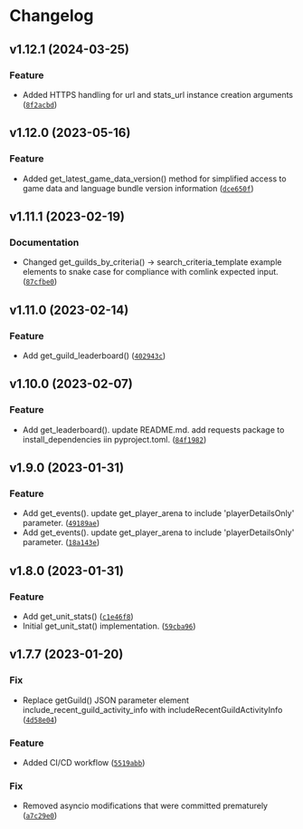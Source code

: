 # Changelog

<!--next-version-placeholder-->

## v1.12.1 (2024-03-25)

### Feature

* Added HTTPS handling for url and stats_url instance creation
  arguments ([`8f2acbd`](https://github.com/swgoh-utils/comlink-python/commit/8f2acbde6c6d159cca3bd804f9a93a5f4a6f4979))

## v1.12.0 (2023-05-16)

### Feature

* Added get_latest_game_data_version() method for simplified access to game data and language bundle version
  information ([`dce650f`](https://github.com/swgoh-utils/comlink-python/commit/dce650f29e88758009211039f64689f3ee197e55))

## v1.11.1 (2023-02-19)

### Documentation

* Changed get_guilds_by_criteria() -> search_criteria_template example elements to snake case for compliance with
  comlink expected
  input. ([`87cfbe0`](https://github.com/swgoh-utils/comlink-python/commit/87cfbe05d030e86cccd95924755ef6d9092077a3))

## v1.11.0 (2023-02-14)

### Feature

* Add
  get_guild_leaderboard() ([`402943c`](https://github.com/swgoh-utils/comlink-python/commit/402943cb9441154d36537a27f189e987cbe48cd1))

## v1.10.0 (2023-02-07)

### Feature

* Add get_leaderboard(). update README.md. add requests package to install_dependencies iin
  pyproject.toml. ([`84f1982`](https://github.com/swgoh-utils/comlink-python/commit/84f1982cad26a274cb354f3219f54d2d42b218c9))

## v1.9.0 (2023-01-31)

### Feature

* Add get_events(). update get_player_arena to include 'playerDetailsOnly'
  parameter. ([`49189ae`](https://github.com/swgoh-utils/comlink-python/commit/49189ae22d71d6923f8e3d21525551d9b3e1d679))
* Add get_events(). update get_player_arena to include 'playerDetailsOnly'
  parameter. ([`18a143e`](https://github.com/swgoh-utils/comlink-python/commit/18a143e77b86b41193588dda23ce8d9ef6c47d7f))

## v1.8.0 (2023-01-31)

### Feature

* Add
  get_unit_stats() ([`c1e46f8`](https://github.com/swgoh-utils/comlink-python/commit/c1e46f8af417dc620422040bbafe9c90a90f4cf1))
* Initial get_unit_stat()
  implementation. ([`59cba96`](https://github.com/swgoh-utils/comlink-python/commit/59cba96f290de3f12e5e807a50a15044eb53fceb))

## v1.7.7 (2023-01-20)

### Fix

* Replace getGuild() JSON parameter element include_recent_guild_activity_info with
  includeRecentGuildActivityInfo ([`4d58e04`](https://github.com/swgoh-utils/comlink-python/commit/4d58e04fb3c3824ffd99b04080a03d178030e61e))

### Feature

* Added CI/CD
  workflow ([`5519abb`](https://github.com/swgoh-utils/comlink-python/commit/5519abb63f56cc1e4ec438c2fbb37d90788a435c))

### Fix

* Removed asyncio modifications that were committed
  prematurely ([`a7c29e0`](https://github.com/swgoh-utils/comlink-python/commit/a7c29e0960e6415863ceac46024df40229cba35d))
